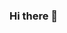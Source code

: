 ### Hi there 👋

<!--
**thiagoscavone/thiagoscavone** is a ✨ _special_ ✨ repository because its `README.md` (this file) appears on your GitHub profile.

Here are some ideas to get you started:

- 🔭 I’m currently working on Financial Market ![image](https://github.com/thiagoscavone/thiagoscavone/assets/22396104/5b1ae077-e002-4fed-b14e-7adb25346099)
 with data - a lot of data!
- 🌱 I’m currently learning #Python and Machine Learning at Financial Market.

-->
